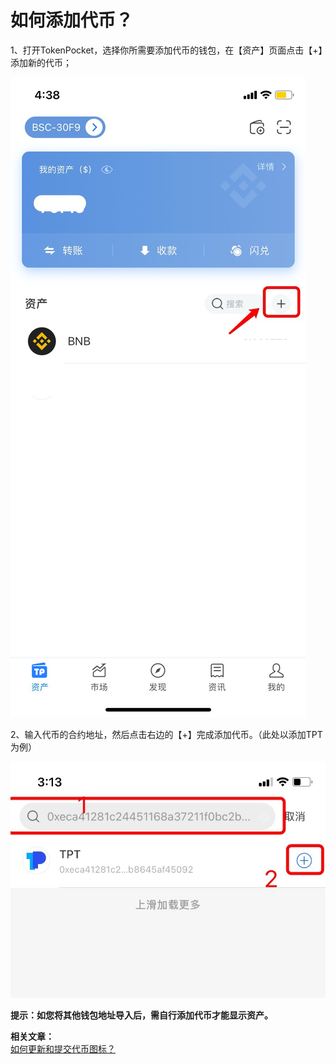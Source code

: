 # 如何添加代币？

1、打开TokenPocket，选择你所需要添加代币的钱包，在【资产】页面点击【+】添加新的代币；

![](<../../.gitbook/assets/1 (30) (1).png>)

2、输入代币的合约地址，然后点击右边的【+】完成添加代币。（此处以添加TPT为例）

![](../../.gitbook/assets/sou-suo-.jpg)

**提示：如您将其他钱包地址导入后，需自行添加代币才能显示资产。**

**相关文章：**\
[如何更新和提交代币图标？](https://tphelp.gitbook.io/cn/wallet-operation/submit-token)

